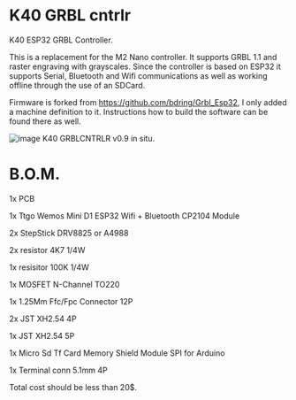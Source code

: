 # K40 GRBL cntrlr
 K40 ESP32 GRBL Controller.
 
This is a replacement for the M2 Nano controller. 
It supports GRBL 1.1 and raster engraving with grayscales.
Since the controller is based on ESP32 it supports Serial, Bluetooth and Wifi communications as well as working offline through the use of an SDCard. 

Firmware is forked from https://github.com/bdring/Grbl_Esp32, I only added a machine definition to it. Instructions how to build the software can be found there as well.

![image](https://github.com/ajvdw/k40_GRBLcntrlr/blob/main/media/k40grblcntrlr.jpg)
K40 GRBLCNTRLR v0.9 in situ.


# B.O.M.

1x PCB

1x Ttgo Wemos Mini D1 ESP32 Wifi + Bluetooth CP2104 Module

2x StepStick DRV8825 or A4988

2x resistor 4K7 1/4W

1x resisitor 100K 1/4W

1x MOSFET N-Channel TO220

1x 1.25Mm Ffc/Fpc Connector 12P

2x JST XH2.54 4P 

1x JST XH2.54 5P 

1x Micro Sd Tf Card Memory Shield Module SPI for Arduino

1x Terminal conn 5.1mm 4P

Total cost should be less than 20$.
